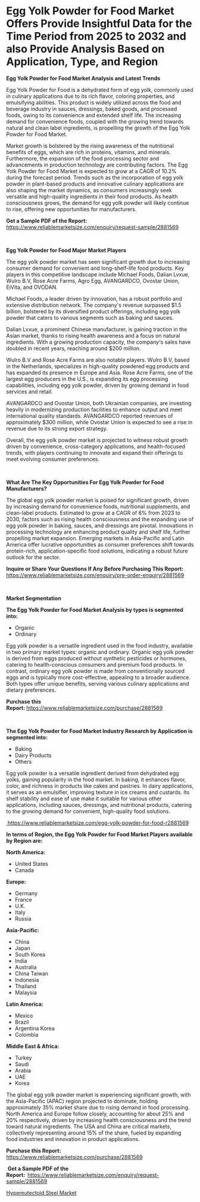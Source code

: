 <p><h1>Egg Yolk Powder for Food Market Offers Provide Insightful Data for the Time Period from 2025 to 2032 and also Provide Analysis Based on Application, Type, and Region</h1></p><p><strong>Egg Yolk Powder for Food Market Analysis and Latest Trends</strong></p>
<p><p>Egg Yolk Powder for Food is a dehydrated form of egg yolk, commonly used in culinary applications due to its rich flavor, coloring properties, and emulsifying abilities. This product is widely utilized across the food and beverage industry in sauces, dressings, baked goods, and processed foods, owing to its convenience and extended shelf life. The increasing demand for convenience foods, coupled with the growing trend towards natural and clean label ingredients, is propelling the growth of the Egg Yolk Powder for Food Market.</p><p>Market growth is bolstered by the rising awareness of the nutritional benefits of eggs, which are rich in proteins, vitamins, and minerals. Furthermore, the expansion of the food processing sector and advancements in production technology are contributing factors. The Egg Yolk Powder for Food Market is expected to grow at a CAGR of 10.2% during the forecast period. Trends such as the incorporation of egg yolk powder in plant-based products and innovative culinary applications are also shaping the market dynamics, as consumers increasingly seek versatile and high-quality ingredients in their food products. As health consciousness grows, the demand for egg yolk powder will likely continue to rise, offering new opportunities for manufacturers.</p></p>
<p><strong>Get a Sample PDF of the Report:&nbsp;</strong> <a href="https://www.reliablemarketsize.com/enquiry/request-sample/2881569?utm_campaign=2479&utm_medium=2&utm_source=Github&utm_content=ia&utm_term=12032025&utm_id=egg-yolk-powder-for-food">https://www.reliablemarketsize.com/enquiry/request-sample/2881569</a></p>
<p>&nbsp;</p>
<p><strong>Egg Yolk Powder for Food Major Market Players</strong></p>
<p><p>The egg yolk powder market has seen significant growth due to increasing consumer demand for convenient and long-shelf-life food products. Key players in this competitive landscape include Michael Foods, Dalian Lvxue, Wulro B.V, Rose Acre Farms, Agro Egg, AVANGARDCO, Ovostar Union, EiVita, and OVODAN.</p><p>Michael Foods, a leader driven by innovation, has a robust portfolio and extensive distribution network. The company's revenue surpassed $1.5 billion, bolstered by its diversified product offerings, including egg yolk powder that caters to various segments such as baking and sauces.</p><p>Dalian Lvxue, a prominent Chinese manufacturer, is gaining traction in the Asian market, thanks to rising health awareness and a focus on natural ingredients. With a growing production capacity, the company's sales have doubled in recent years, reaching around $200 million.</p><p>Wulro B.V and Rose Acre Farms are also notable players. Wulro B.V, based in the Netherlands, specializes in high-quality powdered egg products and has expanded its presence in Europe and Asia. Rose Acre Farms, one of the largest egg producers in the U.S., is expanding its egg processing capabilities, including egg yolk powder, driven by growing demand in food services and retail.</p><p>AVANGARDCO and Ovostar Union, both Ukrainian companies, are investing heavily in modernizing production facilities to enhance output and meet international quality standards. AVANGARDCO reported revenues of approximately $300 million, while Ovostar Union is expected to see a rise in revenue due to its strong export strategy.</p><p>Overall, the egg yolk powder market is projected to witness robust growth driven by convenience, cross-category applications, and health-focused trends, with players continuing to innovate and expand their offerings to meet evolving consumer preferences.</p></p>
<p>&nbsp;</p>
<p><strong>What Are The Key Opportunities For Egg Yolk Powder for Food Manufacturers?</strong></p>
<p><p>The global egg yolk powder market is poised for significant growth, driven by increasing demand for convenience foods, nutritional supplements, and clean-label products. Estimated to grow at a CAGR of 6% from 2023 to 2030, factors such as rising health consciousness and the expanding use of egg yolk powder in baking, sauces, and dressings are pivotal. Innovations in processing technology are enhancing product quality and shelf life, further propelling market expansion. Emerging markets in Asia-Pacific and Latin America offer lucrative opportunities as consumer preferences shift towards protein-rich, application-specific food solutions, indicating a robust future outlook for the sector.</p></p>
<p><strong>Inquire or Share Your Questions If Any Before Purchasing This Report:</strong> <a href="https://www.reliablemarketsize.com/enquiry/pre-order-enquiry/2881569?utm_campaign=2479&utm_medium=2&utm_source=Github&utm_content=ia&utm_term=12032025&utm_id=egg-yolk-powder-for-food">https://www.reliablemarketsize.com/enquiry/pre-order-enquiry/2881569</a></p>
<p>&nbsp;</p>
<p><strong>Market Segmentation</strong></p>
<p><strong>The Egg Yolk Powder for Food Market Analysis by types is segmented into:</strong></p>
<p><ul><li>Organic</li><li>Ordinary</li></ul></p>
<p><p>Egg yolk powder is a versatile ingredient used in the food industry, available in two primary market types: organic and ordinary. Organic egg yolk powder is derived from eggs produced without synthetic pesticides or hormones, catering to health-conscious consumers and premium food products. In contrast, ordinary egg yolk powder is made from conventionally sourced eggs and is typically more cost-effective, appealing to a broader audience. Both types offer unique benefits, serving various culinary applications and dietary preferences.</p></p>
<p><strong>Purchase this Report:&nbsp;</strong><a href="https://www.reliablemarketsize.com/purchase/2881569?utm_campaign=2479&utm_medium=2&utm_source=Github&utm_content=ia&utm_term=12032025&utm_id=egg-yolk-powder-for-food">https://www.reliablemarketsize.com/purchase/2881569</a></p>
<p>&nbsp;</p>
<p><strong>The Egg Yolk Powder for Food Market Industry Research by Application is segmented into:</strong></p>
<p><ul><li>Baking</li><li>Dairy Products</li><li>Others</li></ul></p>
<p><p>Egg yolk powder is a versatile ingredient derived from dehydrated egg yolks, gaining popularity in the food market. In baking, it enhances flavor, color, and richness in products like cakes and pastries. In dairy applications, it serves as an emulsifier, improving texture in ice creams and custards. Its shelf stability and ease of use make it suitable for various other applications, including sauces, dressings, and nutritional products, catering to the growing demand for convenient, high-quality food solutions.</p></p>
<p><a href="https://www.reliablemarketsize.com/egg-yolk-powder-for-food-r2881569?utm_campaign=2479&utm_medium=2&utm_source=Github&utm_content=ia&utm_term=12032025&utm_id=egg-yolk-powder-for-food">&nbsp;https://www.reliablemarketsize.com/egg-yolk-powder-for-food-r2881569</a></p>
<p><strong>In terms of Region, the Egg Yolk Powder for Food Market Players available by Region are:</strong></p>
<p>
    <p> <strong> North America: </strong>
        <ul>
            <li>United States</li>
            <li>Canada</li>
        </ul>
        </p> 
    <p> <strong> Europe: </strong>
        <ul>
            <li>Germany</li>
            <li>France</li>
            <li>U.K.</li>
            <li>Italy</li>
            <li>Russia</li>
        </ul>
        </p> 
    <p> <strong> Asia-Pacific: </strong>
        <ul>
            <li>China</li>
            <li>Japan</li>
            <li>South Korea</li>
            <li>India</li>
            <li>Australia</li>
            <li>China Taiwan</li>
            <li>Indonesia</li>
            <li>Thailand</li>
            <li>Malaysia</li>
        </ul>
        </p> 
    <p> <strong> Latin America: </strong>
        <ul>
            <li>Mexico</li>
            <li>Brazil</li>
            <li>Argentina Korea</li>
            <li>Colombia</li>
        </ul>
        </p> 
    <p> <strong> Middle East & Africa: </strong>
        <ul>
            <li>Turkey</li>
            <li>Saudi</li>
            <li>Arabia</li>
            <li>UAE</li>
            <li>Korea</li>
        </ul>
    </p>
    </p>
<p><p>The global egg yolk powder market is experiencing significant growth, with the Asia-Pacific (APAC) region projected to dominate, holding approximately 35% market share due to rising demand in food processing. North America and Europe follow closely, accounting for about 25% and 20% respectively, driven by increasing health consciousness and the trend toward natural ingredients. The USA and China are critical markets, collectively representing around 15% of the share, fueled by expanding food industries and innovation in product applications.</p></p>
<p><strong>Purchase this Report: </strong><a href="https://www.reliablemarketsize.com/purchase/2881569?utm_campaign=2479&utm_medium=2&utm_source=Github&utm_content=ia&utm_term=12032025&utm_id=egg-yolk-powder-for-food">https://www.reliablemarketsize.com/purchase/2881569</a></p>
<p>&nbsp;<strong>Get a Sample PDF of the Report:&nbsp;&nbsp;</strong><a href="https://www.reliablemarketsize.com/enquiry/request-sample/2881569?utm_campaign=2479&utm_medium=2&utm_source=Github&utm_content=ia&utm_term=12032025&utm_id=egg-yolk-powder-for-food">https://www.reliablemarketsize.com/enquiry/request-sample/2881569</a></p>
<p><strong></strong></p>
<p><p><a href="https://github.com/tona7vba/Market-Research-Report-List-1/blob/main/hypereutectoid-steel-market.md?utm_campaign=2479&utm_medium=2&utm_source=Github&utm_content=ia&utm_term=12032025&utm_id=egg-yolk-powder-for-food">Hypereutectoid Steel Market</a></p></p>
